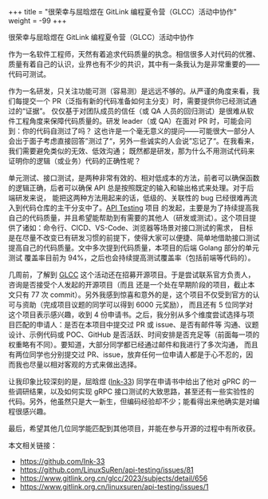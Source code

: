 +++
title = "很荣幸与屈晗煜在 GitLink 编程夏令营（GLCC）活动中协作"
weight = -99
+++

很荣幸与屈晗煜在 GitLink 编程夏令营（GLCC）活动中协作

作为一名软件工程师，天然有着追求代码质量的执念。相信很多人对代码的优雅、质量有着自己的认识，业界也有不少的共识，其中有一条我认为是非常重要的——代码可测试。

作为一名研发，只关注功能可测（容易测）是远远不够的。从严谨的角度来看，我们每提交一个 PR（泛指有新的代码准备如何主分支）时，需要提供你已经测试通过的“证据”。
仅仅基于对团队成员的信任（或 QA 人员的回归测试）是很难从软件工程角度来保障代码质量的。研发 leader（或 QA）在面对 PR 时，可能会问到：你的代码自测过了吗？
这也许是一个毫无意义的提问——可能很大一部分人会出于面子考虑直接回答”测过了“，另外一些诚实的人会说”忘记了“。在我看来，我们需要避免类似的无效、低效沟通；
既然都是研发，那为什么不用测试代码来证明你的逻辑（或业务）代码的正确性呢？

单元测试、接口测试，是两种非常有效的、相对低成本的方法，前者可以确保函数的逻辑正确，后者可以确保 API 总是按照既定的输入和输出格式来处理。对于后端研发来说，
能把这两种方法用起来的话，低级的、关联性的 bug 已经很难再流入到代码仓库的主干分支中了。[API Testing](https://github.com/LinuxSuRen/api-testing) 项目
的发起，主要是为了持续提高我自己的代码质量，并且希望能帮助到有需要的其他人（研发或测试）。这个项目提供了诸如：命令行、CICD、VS-Code、浏览器等场景对接口测试的需求，
目标是在尽量不改变已有研发习惯的前提下，使得大家可以便捷、简单地借助接口测试提高自己的代码质量。文中多次提到代码质量，本项目的后端 Golang 部分的单元测试
覆盖率目前为 94%，之后也会持续提高测试覆盖率（包括前端等代码的）。

几周前，了解到 [GLCC](https://www.gitlink.org.cn/glcc) 这个活动还在招募开源项目。于是尝试联系官方负责人，咨询是否接受个人发起的开源项目（而且
还是一个处在早期阶段的项目，截止本文只有 77 次 commit）。另外我感到惊喜和意外的是，这个项目不仅受到官方的认可与资助（完成项目议题的同学可以得到 6000 元奖励），
而且还有 5 位同学对这个项目表示感兴趣，收到 4 份申请书。之后，我分别从多个维度尝试选择与项目匹配的申请人：是否在本项目中提交过 PR 或 issue、是否有邮件等
沟通、议题设计、示例代码或 POC、GitHub 是否活跃、时间安排是否充足等（前面每一项的权重略有不同）。要知道，大部分同学都已经通过邮件和我进行了多次沟通，
而且有两位同学也分别提交过 PR、issue，放弃任何一位申请人都是于心不忍的，因而我也尽量以相对客观的方式来做出选择。

让我印象比较深刻的是，屈晗煜 ([Ink-33](https://github.com/Ink-33)) 同学在申请书中给出了他对 gPRC 的一些调研结果，以及如何实现 gRPC 接口测试的大致思路，甚至还有一些实验性的代码。另外，他虽然只是大一新生，但编码经验却不少；能看得出来他确实是对编程很感兴趣。

最后，希望其他几位同学能匹配到其他项目，并能在参与开源的过程中有所收获。

本文相关链接：
* https://github.com/Ink-33
* https://github.com/LinuxSuRen/api-testing/issues/81
* https://www.gitlink.org.cn/glcc/2023/subjects/detail/656
* https://www.gitlink.org.cn/linuxsuren/api-testing/issues/1
